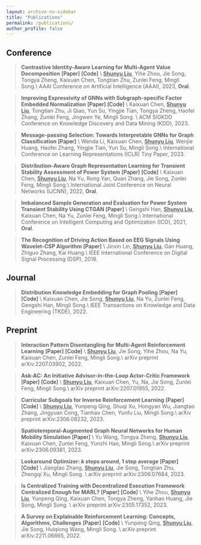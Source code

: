 ```yaml
---
layout: archive-no-sidebar
title: "Publications"
permalink: /publications/
author_profile: false
---
```


## Conference





> **Contrastive Identity-Aware Learning for Multi-Agent Value Decomposition** <a href="https://arxiv.org/abs/2211.12712" target="_blank" style="text-decoration: none">\[Paper\]</a> <a href="https://github.com/liushunyu/CIA" target="_blank" style="text-decoration: none">\[Code\]</a> \\
  > **<u>Shunyu Liu</u>**, Yihe Zhou, Jie Song, Tongya Zheng, Kaixuan Chen, Tongtian Zhu, Zunlei Feng, Mingli Song.\\
  > AAAI Conference on Artificial Intelligence (AAAI), 2023, **Oral**.


> **Improving Expressivity of GNNs with Subgraph-specific Factor Embedded Normalization** <a href="https://arxiv.org/abs/2305.19903" target="_blank" style="text-decoration: none">\[Paper\]</a> <a href="https://github.com/chenchkx/SuperNorm" target="_blank" style="text-decoration: none">\[Code\]</a> \\
  >  Kaixuan Chen, **<u>Shunyu Liu</u>**, Tongtian Zhu, Ji Qiao, Yun Su, Yingjie Tian, Tongya Zheng, Haofei Zhang, Zunlei Feng, Jingwen Ye, Mingli Song. \\
  > ACM SIGKDD Conference on Knowledge Discovery and Data Mining (KDD), 2023.



> **Message-passing Selection: Towards Interpretable GNNs for Graph Classification** <a href="https://openreview.net/forum?id=99Go96dla5y" target="_blank" style="text-decoration: none">\[Paper\]</a> \\
  > Wenda Li, Kaixuan Chen, **<u>Shunyu Liu</u>**, Wenjie Huang, Haofei Zhang, Yingjie Tian, Yun Su, Mingli Song.\\
  > International Conference on Learning Representations (ICLR) Tiny Paper, 2023.






> **Distribution-Aware Graph Representation Learning for Transient Stability Assessment of Power System** <a href="https://arxiv.org/abs/2205.06576" target="_blank" style="text-decoration: none">\[Paper\]</a> <a href="https://github.com/chenchkx/DKEPool-TSA" target="_blank" style="text-decoration: none">\[Code\]</a> \\
  > Kaixuan Chen, **<u>Shunyu Liu</u>**, Na Yu, Rong Yan, Quan Zhang, Jie Song, Zunlei Feng, Mingli Song.\\
  > International Joint Conference on Neural Networks (IJCNN), 2022, **Oral**.






> **Imbalanced Sample Generation and Evaluation for Power System Transient Stability Using CTGAN** <a href="https://arxiv.org/abs/2112.08836" target="_blank" style="text-decoration: none">\[Paper\]</a> \\
  > Gengshi Han, **<u>Shunyu Liu</u>**, Kaixuan Chen, Na Yu, Zunlei Feng, Mingli Song.\\
  > International Conference on Intelligent Computing and Optimization (ICO), 2021, **Oral**.





> **The Recognition of Driving Action Based on EEG Signals Using Wavelet-CSP Algorithm** <a href="https://ieeexplore.ieee.org/abstract/document/8631540/" target="_blank" style="text-decoration: none">\[Paper\]</a>  \\
  > Jinxin Lin, **<u>Shunyu Liu</u>**, Gan Huang, Zhiguo Zhang, Kai Huang.\\
  > IEEE International Conference on Digital Signal Processing (DSP), 2018. 


## Journal






> **Distribution Knowledge Embedding for Graph Pooling** <a href="https://arxiv.org/abs/2109.14333" target="_blank" style="text-decoration: none">\[Paper\]</a> <a href="https://github.com/chenchkx/DKEPool" target="_blank" style="text-decoration: none">\[Code\]</a> \\
  > Kaixuan Chen, Jie Song, **<u>Shunyu Liu</u>**, Na Yu, Zunlei Feng, Gengshi Han, Mingli Song.\\
  > IEEE Transactions on Knowledge and Data Engineering (TKDE), 2022. 



## Preprint






> **Interaction Pattern Disentangling for Multi-Agent Reinforcement Learning** <a href="https://arxiv.org/abs/2207.03902" target="_blank" style="text-decoration: none">\[Paper\]</a> <a href="https://github.com/liushunyu/OPT" target="_blank" style="text-decoration: none">\[Code\]</a> \\
  > **<u>Shunyu Liu</u>**, Jie Song, Yihe Zhou, Na Yu, Kaixuan Chen, Zunlei Feng, Mingli Song.\\
  > arXiv preprint arXiv:2207.03902, 2022. 



> **Ask-AC: An Initiative Advisor-in-the-Loop Actor-Critic Framework** <a href="https://arxiv.org/abs/2207.01955" target="_blank" style="text-decoration: none">\[Paper\]</a> <a href="https://github.com/liushunyu/Ask-AC" target="_blank" style="text-decoration: none">\[Code\]</a> \\
  > **<u>Shunyu Liu</u>**, Kaixuan Chen, Yu, Na, Jie Song, Zunlei Feng, Mingli Song.\\
  > arXiv preprint arXiv:2207.01955, 2022.


> **Curricular Subgoals for Inverse Reinforcement Learning** <a href="https://arxiv.org/abs/2306.08232" target="_blank" style="text-decoration: none">\[Paper\]</a> <a href="https://github.com/Plankson/CSIRL" target="_blank" style="text-decoration: none">\[Code\]</a> \\
  > **<u>Shunyu Liu</u>**, Yunpeng Qing, Shuqi Xu, Hongyan Wu, Jiangtao Zhang, Jingyuan Cong, Tianhao Chen, Yunfu Liu, Mingli Song.\\
  > arXiv preprint arXiv:2306.08232, 2023.


> **Spatiotemporal-Augmented Graph Neural Networks for Human Mobility Simulation** <a href="https://arxiv.org/abs/2306.09381" target="_blank" style="text-decoration: none">\[Paper\]</a> \\
  > Yu Wang, Tongya Zheng, **<u>Shunyu Liu</u>**, Kaixuan Chen, Zunlei Feng, Yunzhi Hao, Mingli Song.\\
  > arXiv preprint arXiv:2306.09381, 2023.




> **Lookaround Optimizer: $k$ steps around, 1 step average** <a href="https://arxiv.org/abs/2306.07684" target="_blank" style="text-decoration: none">\[Paper\]</a> <a href="https://github.com/Ardcy/Lookaround" target="_blank" style="text-decoration: none">\[Code\]</a> \\
  > Jiangtao Zhang, **<u>Shunyu Liu</u>**, Jie Song, Tongtian Zhu, Zhengqi Xu, Mingli Song. \\
  > arXiv preprint arXiv:2306.07684, 2023.


> **Is Centralized Training with Decentralized Execution Framework Centralized Enough for MARL?** <a href="https://arxiv.org/abs/2305.17352" target="_blank" style="text-decoration: none">\[Paper\]</a> <a href="https://github.com/zyh1999/CADP" target="_blank" style="text-decoration: none">\[Code\]</a> \\
  > Yihe Zhou, **<u>Shunyu Liu</u>**, Yunpeng Qing, Kaixuan Chen, Tongya Zheng, Yanhao Huang, Jie Song, Mingli Song. \\
  > arXiv preprint arXiv:2305.17352, 2023.



> **A Survey on Explainable Reinforcement Learning: Concepts, Algorithms, Challenges** <a href="https://arxiv.org/abs/2211.06665" target="_blank" style="text-decoration: none">\[Paper\]</a> <a href="https://github.com/Plankson/awesome-explainable-reinforcement-learning" target="_blank" style="text-decoration: none">\[Code\]</a> \\
  > Yunpeng Qing, **<u>Shunyu Liu</u>**, Jie Song, Huiqiong Wang, Mingli Song. \\
  > arXiv preprint arXiv:2211.06665, 2022. 



